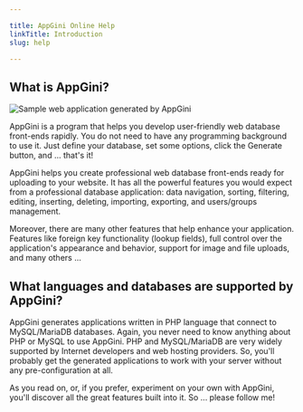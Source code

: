 ```yaml
---

title: AppGini Online Help
linkTitle: Introduction
slug: help

---
```


## What is AppGini?

![Sample web application generated by AppGini](https://cdn.bigprof.com/appgini-desktop/help/introduction.png)

AppGini is a program that helps you develop user-friendly web database front-ends rapidly. You do not need to have any programming background to use it. Just define your database, set some options, click the Generate button, and ... that's it!

AppGini helps you create professional web database front-ends ready for uploading to your website. It has all the powerful features you would expect from a professional database application: data navigation, sorting, filtering, editing, inserting, deleting, importing, exporting, and users/groups management.

Moreover, there are many other features that help enhance your application. Features like foreign key functionality (lookup fields), full control over the application's appearance and behavior, support for image and file uploads, and many others ...

## What languages and databases are supported by AppGini?

AppGini generates applications written in PHP language that connect to MySQL/MariaDB databases. Again, you never need to know anything about PHP or MySQL to use AppGini. PHP and MySQL/MariaDB are very widely supported by Internet developers and web hosting providers. So, you'll probably get the generated applications to work with your server without any pre-configuration at all.

As you read on, or, if you prefer, experiment on your own with AppGini, you'll discover all the great features built into it. So ... please follow me! 